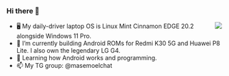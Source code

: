 ### Hi there 👋

[<img align="right" src="https://github-readme-stats.vercel.app/api?username=masemoel&theme=calm&count_private=true&hide_border=true">](#)

- 🖥 My daily-driver laptop OS is Linux Mint Cinnamon EDGE 20.2 alongside Windows 11 Pro.
- 🔭 I’m currently building Android ROMs for Redmi K30 5G and Huawei P8 Lite. I also own the legendary LG G4.
- 🌱 Learning how Android works and programming.
- 📫 My TG group: @masemoelchat
